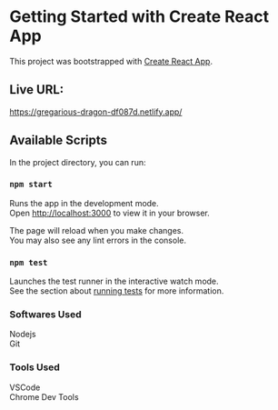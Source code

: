 # Getting Started with Create React App

This project was bootstrapped with [Create React App](https://github.com/facebook/create-react-app).

## Live URL: 

https://gregarious-dragon-df087d.netlify.app/

## Available Scripts

In the project directory, you can run:

### `npm start`

Runs the app in the development mode.\
Open [http://localhost:3000](http://localhost:3000) to view it in your browser.

The page will reload when you make changes.\
You may also see any lint errors in the console.

### `npm test`

Launches the test runner in the interactive watch mode.\
See the section about [running tests](https://facebook.github.io/create-react-app/docs/running-tests) for more information.

### Softwares Used 
Nodejs \
Git

### Tools Used
VSCode \
Chrome Dev Tools 



